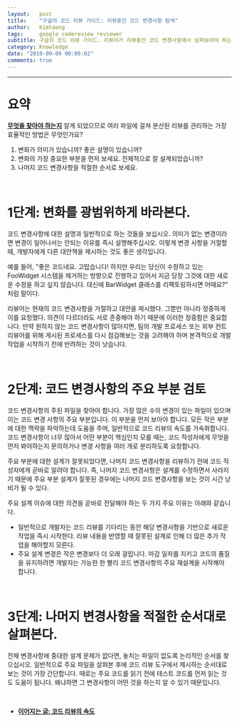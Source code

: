 ```yaml
---
layout:   post
title:    "구글의 코드 리뷰 가이드: 리뷰중인 코드 변경사항 탐색"
author:   Kimtaeng
tags: 	  google codereview reviewer
subtitle: 구글의 코드 리뷰 가이드. 리뷰어가 리뷰중인 코드 변경사항에서 살펴보아야 하는 것들은 무엇일까?
category: Knowledge
date: "2019-09-09 00:00:02"
comments: true
---
```


<hr/>

# 요약

<a href="/post/what-to-look-for-in-a-code-review"><b>무엇을 찾아야 하는지</b></a> 알게 되었으므로 여러 파일에 걸쳐
분산된 리뷰를 관리하는 가장 효율적인 방법은 무엇인가요?

1. 변화가 의미가 있습니까? 좋은 설명이 있습니까?
2. 변화의 가장 중요한 부분을 먼저 보세요. 전체적으로 잘 설계되었습니까?
3. 나머지 코드 변경사항을 적절한 순서로 보세요.

<br/>

# 1단계: 변화를 광범위하게 바라본다.

코드 변경사항에 대한 설명과 일반적으로 하는 것들을 보십시오. 의미가 없는 변경이라면 변경이 일어나서는 안되는 이유를
즉시 설명해주십시오. 이렇게 변경 사항을 거절할 때, 개발자에게 다른 대안책을 제시하는 것도 좋은 생각입니다.

예를 들어, "좋은 코드네요. 고맙습니다! 하지만 우리는 당신이 수정하고 있는 FooWidget 시스템을 제거하는 방향으로 진행하고 있어서
지금 당장 그것에 대한 새로운 수정을 하고 싶지 않습니다. 대신에 BarWidget 클래스를 리팩토링하시면 어때요?" 처럼 말이다.

리뷰어는 현재의 코드 변경사항을 거절하고 대안을 제시했다. 그뿐만 아니라 정중하게 이를 요청했다. 의견이 다르더라도 서로 존중해야
하기 때문에 이러한 정중함은 중요합니다. 만약 원하지 않는 코드 변경사항이 많아지면, 팀의 개발 프로세스 또는 외부 컨트리뷰어를
위해 게시된 프로세스를 다시 점검해보는 것을 고려해야 하며 본격적으로 개발 작업을 시작하기 전에 반려하는 것이 낫습니다.

<br/>

# 2단계: 코드 변경사항의 주요 부분 검토

코드 변경사항의 주된 파일을 찾아야 합니다. 가장 많은 수의 변경이 있는 파일이 있으며 이는 코드 변경 사항의 주요 부분입니다.
이 부분을 먼저 보아야 합니다. 모든 작은 부분에 대한 맥락을 파악하는데 도움을 주며, 일반적으로 코드 리뷰의 속도를 가속화합니다.
코드 변경사항이 너무 많아서 어떤 부분이 핵심인지 모를 때는, 코드 작성자에게 무엇을 먼저 봐야하는지 문의하거나 변경 사항을
여러 개로 분리하도록 요청합니다.

주요 부분에 대한 설계가 잘못되었다면, 나머지 코드 변경사항을 리뷰하기 전에 코드 작성자에게 곧바로 알려야 합니다.
즉, 나머지 코드 변경사항은 설계를 수정하면서 사라지기 때문에 주요 부분 설계가 잘못된 경우에는 나머지 코드 변경사항을
보는 것이 시간 낭비가 될 수 있다.

주요 설계 이슈에 대한 의견을 곧바로 전달해야 하는 두 가지 주요 이유는 아래와 같습니다.

- 일반적으로 개발자는 코드 리뷰를 기다리는 동안 해당 변경사항을 기반으로 새로운 작업을 즉시 시작한다. 리뷰 내용을 반영할 때
잘못된 설계로 인해 더 많은 추가 작업을 해야할지 모른다. 
- 주요 설계 변경은 작은 변경보다 더 오래 걸립니다. 마감 일자를 지키고 코드의 품질을 유지하려면
개발자는 가능한 한 빨리 코드 변경사항의 주요 재설계을 시작해야 합니다.

<br/>

# 3단계: 나머지 변경사항을 적절한 순서대로 살펴본다.

전체 변경사항에 중대한 설계 문제가 없다면, 놓치는 파일이 없도록 논리적인 순서를 찾으십시오. 일반적으로 주요 파일을 살펴본 후에
코드 리뷰 도구에서 제시하는 순서대로 보는 것이 가장 간단합니다. 때로는 주요 코드를 읽기 전에 테스트 코드를 먼저 읽는 것도
도움이 됩니다. 왜냐하면 그 변경사항이 어떤 것을 하는지 알 수 있기 때문입니다.

<br/>

- <a href="/post/speed-of-code-reviews"><b>이어지는 글: 코드 리뷰의 속도</b></a>